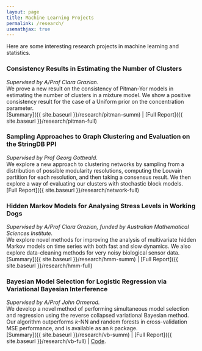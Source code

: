```yaml
---
layout: page
title: Machine Learning Projects
permalink: /research/
usemathjax: true
---
```

Here are some interesting research projects in machine learning and statistics.

### Consistency Results in Estimating the Number of Clusters
*Supervised by A/Prof Clara Grazian*.  
 We prove a new result on the consistency of Pitman-Yor models in estimating the number of clusters in a mixture model. We show a positive consistency result for the case of a Uniform prior on the concentration parameter.  
[Summary]({{ site.baseurl }}/research/pitman-summ) \| [Full Report]({{ site.baseurl }}/research/pitman-full)

### Sampling Approaches to Graph Clustering and Evaluation on the StringDB PPI
*Supervised by Prof Georg Gottwald*.  
 We explore a new approach to clustering networks by sampling from a distribution of possible modularity resolutions, computing the Louvain partition for each resolution, and then taking a consensus result. We then explore a way of evaluating our clusters with stochastic block models.  
[Full Report]({{ site.baseurl }}/research/network-full)

### Hidden Markov Models for Analysing Stress Levels in Working Dogs
*Supervised by A/Prof Clara Grazian, funded by Australian Mathematical Sciences Institute.*  
 We explore novel methods for improving the analysis of multivariate hidden Markov models on time series with both fast and slow dynamics. We also explore data-cleaning methods for very noisy biological sensor data.  
[Summary]({{ site.baseurl }}/research/hmm-summ) \| [Full Report]({{ site.baseurl }}/research/hmm-full)

### Bayesian Model Selection for Logistic Regression via Variational Bayesian Interference
*Supervised by A/Prof John Ormerod.*  
We develop a novel method of performing simultaneous model selection and regression using the reverse collapsed variational Bayesian method. Our algorithm outperforms $k$-NN and random forests in cross-validation MSE performance, and is available as an <code>R</code> package.   
[Summary]({{ site.baseurl }}/research/vb-summ) \| [Full Report]({{ site.baseurl }}/research/vb-full) \| [Code](https://github.com/thomas-hy-zheng/cvbdl).